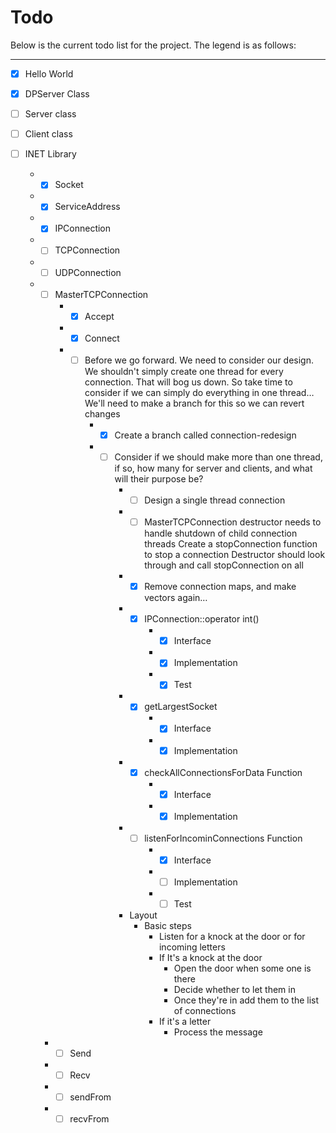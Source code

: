 # Todo

Below is the current todo list for the project. The legend is as follows:

----------------------------


- [x] Hello World
- [x] DPServer Class
- [ ] Server class
- [ ] Client class
- [ ] INET Library

	- -[x] Socket
	- -[x] ServiceAddress
	- -[x] IPConnection
	- -[ ] TCPConnection
	- -[ ] UDPConnection
	- -[ ] MasterTCPConnection
		- -[x] Accept
		- -[x] Connect
		- -[ ] Before we go forward. We need to consider our design. We
			shouldn't simply create one thread for every connection. That
			will bog us down. So take time to consider if we can simply do
			everything in one thread… We'll need to make a branch for this
			so we can revert changes
			- -[x] Create a branch called connection-redesign
			- -[ ] Consider if we should make more than one thread, if so, how
				many for server and clients, and what will their purpose be?
				- -[ ] Design a single thread connection
				- -[ ] MasterTCPConnection destructor needs to handle shutdown
					of child connection threads Create a stopConnection
					function to stop a connection Destructor should look
					through and call stopConnection on all
				- -[x] Remove connection maps, and make vectors again…
				- -[x] IPConnection::operator int()
					- -[x] Interface
					- -[x] Implementation
					- -[x] Test
				- -[x] getLargestSocket
					- -[x] Interface
					- -[x] Implementation
				- -[x] checkAllConnectionsForData Function
					- -[x] Interface
					- -[x] Implementation
				- -[ ] listenForIncominConnections Function
					- -[x] Interface
					- -[ ] Implementation
					- -[ ] Test
				- Layout
					- Basic steps
						- Listen for a knock at the door or for incoming letters
						- If It's a knock at the door
							- Open the door when some one is there
							- Decide whether to let them in
							- Once they're in add them to the list of connections
						- If it's a letter
							- Process the message

	  - -[ ] Send
	  - -[ ] Recv
	  - -[ ] sendFrom
	  - -[ ] recvFrom
